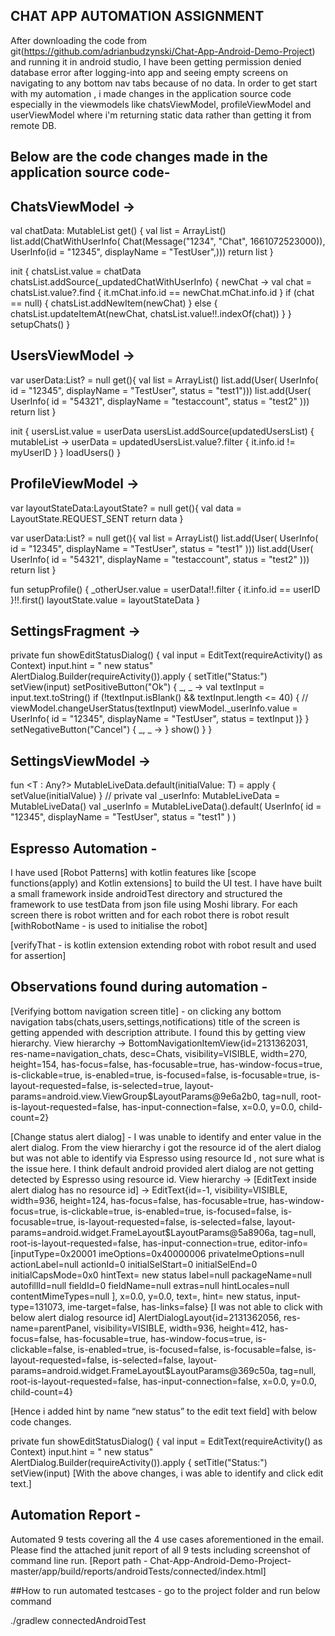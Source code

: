 ## CHAT APP AUTOMATION ASSIGNMENT 
After downloading the code from git(https://github.com/adrianbudzynski/Chat-App-Android-Demo-Project) and running it in android studio, I have been getting permission denied database error after logging-into app and seeing empty screens on navigating to any bottom nav tabs because of no data.
In order to get start with my automation , i made changes in the application source code especially in the viewmodels like chatsViewModel, profileViewModel and userViewModel where i'm returning static data rather than getting it from remote DB.

## Below are the code changes made in the application source code-
## ChatsViewModel ->
val chatData: MutableList<ChatWithUserInfo>
    get() {
        val list = ArrayList<ChatWithUserInfo>()
        list.add(ChatWithUserInfo(
        Chat(Message("1234", "Chat", 1661072523000)),
        UserInfo(id = "12345",
        displayName = "TestUser",)))
    return list
}

init {
    chatsList.value = chatData
    chatsList.addSource(_updatedChatWithUserInfo) { newChat ->
    val chat = chatsList.value?.find { it.mChat.info.id == newChat.mChat.info.id }
    if (chat == null) {
        chatsList.addNewItem(newChat)
    } else {
    chatsList.updateItemAt(newChat, chatsList.value!!.indexOf(chat))
    } }
    setupChats()
}

## UsersViewModel ->
var userData:List<User>? = null
    get(){
        val list = ArrayList<User>()
        list.add(User(
        UserInfo(
        id = "12345",
        displayName = "TestUser",
        status = "test1")))
        list.add(User(
        UserInfo(
            id = "54321",
            displayName = "testaccount",
            status = "test2"
        )))
    return list
}

init {
    usersList.value = userData
    usersList.addSource(updatedUsersList) { mutableList ->
    userData = updatedUsersList.value?.filter { it.info.id != myUserID }
    }
    loadUsers()
}

## ProfileViewModel ->
var layoutStateData:LayoutState? = null
    get(){
        val data = LayoutState.REQUEST_SENT
    return data
}

var userData:List<User>? = null
    get(){
        val list = ArrayList<User>()
        list.add(User(
        UserInfo(
            id = "12345",
            displayName = "TestUser",
        status = "test1"
    )))
    list.add(User(
    UserInfo(
    id = "54321",
    displayName = "testaccount",
    status = "test2"
    )))
    return list
}

fun setupProfile() {
    _otherUser.value = userData!!.filter {
    it.info.id == userID
    }!!.first()
    layoutState.value = layoutStateData
}

## SettingsFragment ->
private fun showEditStatusDialog() {
    val input = EditText(requireActivity() as Context)
    input.hint = " new status"
    AlertDialog.Builder(requireActivity()).apply {
    setTitle("Status:")
    setView(input)
    setPositiveButton("Ok") { _, _ ->
    val textInput = input.text.toString()
    if (!textInput.isBlank() && textInput.length <= 40) {
//    viewModel.changeUserStatus(textInput)
    viewModel._userInfo.value = UserInfo(
    id = "12345",
    displayName = "TestUser",
    status = textInput
    )} }
    setNegativeButton("Cancel") { _, _ -> }
    show()
    }
}


## SettingsViewModel ->
fun <T : Any?> MutableLiveData<T>.default(initialValue: T) = apply { setValue(initialValue) }
//    private val _userInfo: MutableLiveData<UserInfo> = MutableLiveData()
    val _userInfo = MutableLiveData<UserInfo>().default(
    UserInfo(
        id = "12345",
        displayName = "TestUser",
        status = "test1"
    )
)

## Espresso Automation -
I have used [Robot Patterns] with kotlin features like [scope functions(apply) and Kotlin extensions] to build the UI test.
I have have built a small framework inside androidTest directory and structured the framework to use testData from json file using Moshi library.
For each screen there is robot written and for each robot there is robot result
[withRobotName - is used to initialise the robot]

[verifyThat - is kotlin extension extending robot with robot result and used for assertion]

## Observations found during automation -
[Verifying bottom navigation screen title] - on clicking any bottom navigation tabs(chats,users,settings,notifications) title of the screen is getting appended with description attribute.
I found this by getting view hierarchy.
View hierarchy ->
BottomNavigationItemView{id=2131362031, res-name=navigation_chats, desc=Chats, visibility=VISIBLE, width=270, height=154, has-focus=false, has-focusable=true, has-window-focus=true, is-clickable=true, is-enabled=true, is-focused=false, is-focusable=true, is-layout-requested=false, is-selected=true, layout-params=android.view.ViewGroup$LayoutParams@9e6a2b0, tag=null, root-is-layout-requested=false, has-input-connection=false, x=0.0, y=0.0, child-count=2}

[Change status alert dialog] - I was unable to identify and enter value in the alert dialog.
From the view hierarchy i got the resource id of the alert dialog but was not able to identify via Espresso using resource Id , not sure what is the issue here. I think default android provided alert dialog are not getting detected by Espresso using resource id.
View hierarchy ->
[EditText inside alert dialog has no resource id] ->
EditText{id=-1, visibility=VISIBLE, width=936, height=124, has-focus=false, has-focusable=true, has-window-focus=true, is-clickable=true, is-enabled=true, is-focused=false, is-focusable=true, is-layout-requested=false, is-selected=false, layout-params=android.widget.FrameLayout$LayoutParams@5a8906a, tag=null, root-is-layout-requested=false, has-input-connection=true, editor-info=[inputType=0x20001 imeOptions=0x40000006 privateImeOptions=null actionLabel=null actionId=0 initialSelStart=0 initialSelEnd=0 initialCapsMode=0x0 hintText= new status label=null packageName=null autofillId=null fieldId=0 fieldName=null extras=null hintLocales=null contentMimeTypes=null ], x=0.0, y=0.0, text=, hint= new status, input-type=131073, ime-target=false, has-links=false}
[I was not able to click with below alert dialog resource id]
AlertDialogLayout{id=2131362056, res-name=parentPanel, visibility=VISIBLE, width=936, height=412, has-focus=false, has-focusable=true, has-window-focus=true, is-clickable=false, is-enabled=true, is-focused=false, is-focusable=false, is-layout-requested=false, is-selected=false, layout-params=android.widget.FrameLayout$LayoutParams@369c50a, tag=null, root-is-layout-requested=false, has-input-connection=false, x=0.0, y=0.0, child-count=4}

[Hence i added hint by name “new status” to the edit text field] with below code changes.

private fun showEditStatusDialog() {
    val input = EditText(requireActivity() as Context)
    input.hint = " new status"
    AlertDialog.Builder(requireActivity()).apply {
    setTitle("Status:")
    setView(input)
[With the above changes, i was able to identify and click edit text.]

## Automation Report -
Automated 9 tests covering all the 4 use cases aforementioned in the email.
Please find the attached junit report of all 9 tests including screenshot of command line run.
[Report path  - Chat-App-Android-Demo-Project-master/app/build/reports/androidTests/connected/index.html]

##How to run automated testcases -
go to the project folder and run below command

./gradlew connectedAndroidTest


 


